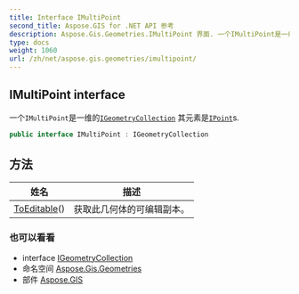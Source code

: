 ```yaml
---
title: Interface IMultiPoint
second_title: Aspose.GIS for .NET API 参考
description: Aspose.Gis.Geometries.IMultiPoint 界面. 一个IMultiPoint是一维的IGeometryCollection 其元素是IPoints.
type: docs
weight: 1060
url: /zh/net/aspose.gis.geometries/imultipoint/
---
```

## IMultiPoint interface

一个`IMultiPoint`是一维的[`IGeometryCollection`](../igeometrycollection/) 其元素是[`IPoint`](../ipoint/)s.

```csharp
public interface IMultiPoint : IGeometryCollection
```

## 方法

| 姓名 | 描述 |
| --- | --- |
| [ToEditable](../../aspose.gis.geometries/imultipoint/toeditable/)() | 获取此几何体的可编辑副本。 |

### 也可以看看

* interface [IGeometryCollection](../igeometrycollection/)
* 命名空间 [Aspose.Gis.Geometries](../../aspose.gis.geometries/)
* 部件 [Aspose.GIS](../../)



